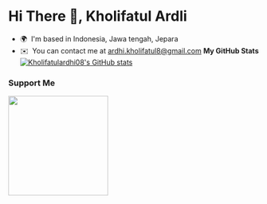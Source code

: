 Hi There 👋, Kholifatul Ardli
=================================
* 🌍  I'm based in Indonesia, Jawa tengah, Jepara
* ✉️  You can contact me at [ardhi.kholifatul8@gmail.com](mailto:ardhi.kholifatul8@gmail.com)
<b>My GitHub Stats</b>
<a href="http://www.github.com/Kholifatulardhi08"><img src="https://github-readme-stats.vercel.app/api?username=Kholifatulardhi08&show_icons=true&hide=&count_private=true&title_color=a855f7&text_color=ffffff&icon_color=a855f7&bg_color=581c87&hide_border=true&show_icons=true" alt="Kholifatulardhi08's GitHub stats" /></a>
### Support Me
<a href="https://www.buymeacoffee.com/ardhikholiQ"><img src="https://cdn.buymeacoffee.com/buttons/v2/default-yellow.png" width="200" /></a>
